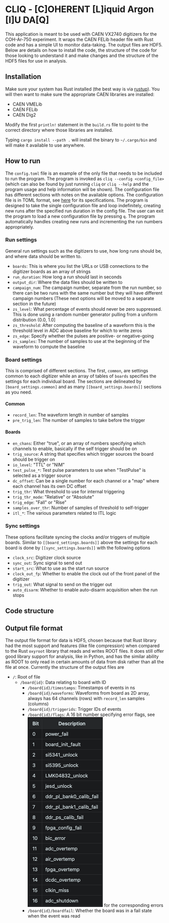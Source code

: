 # CLIQ - [C]OHERENT [L]iquid Argon [I]U DA[Q]

This application is meant to be used with CAEN VX2740 digitizers for the
COH-Ar-750 experiment. It wraps the CAEN FELib header file with Rust code
and has a simple UI to monitor data-taking. The output files are HDF5.
Below are details on how to install the code, the structure of the code
for those looking to understand it and make changes and the structure of
the HDF5 files for use in analysis.

## Installation

Make sure your system has Rust installed (the best way is via [rustup](https://rustup.rs/)).
You will then want to make sure the appropriate CAEN libraries are installed:
- CAEN VMELib
- CAEN FELib
- CAEN Dig2

Modify the first `println!` statement in the `build.rs` file to point to the correct
directory where those libraries are installed.

Typing `cargo install --path .` will install the binary to `~/.cargo/bin` and will make
it available to use anywhere.

## How to run

The `config.toml` file is an example of the only file that needs to be included to run
the program. The program is invoked as `cliq --config <config_file>` (which can also be
found by just running `cliq` or `cliq --help` and the program usage and help information
will be shown). The configuration file has different sections with notes on the available
options. The configuration file is in TOML format, see [here](https://toml.io/en/) for
its specifications. The program is designed to take the single configuration file and
loop indefinitely, creating new runs after the specified run duration in the config file.
The user can exit the program to load a new configuration file by pressing `q`. The program
automatically handles creating new runs and incrementing the run numbers appropriately.

### Run settings

General run settings such as the digitizers to use, how long runs should be, and where data
should be written to.

- `boards`: This is where you list the URLs or USB connections to the digitizer boards as an array
of strings
- `run_duration`: How long a run should last in seconds
- `output_dir`: Where the data files should be written to
- `campaign_num`: The campaign number, separate from the run number, so there can be two runs
with the same number but they will have different campaign numbers
(These next options will be moved to a separate section in the future)
- `zs_level`: What percentage of events should never be zero suppressed. This is done using a random
number generator pulling from a uniform distribution (0.0, 1.0]
- `zs_threshold`: After computing the baseline of a waveform this is the threshold level in ADC above
baseline for which to write zeros
- `zs_edge`: Specify whether the pulses are positive- or negative-going
- `zs_samples`: The number of samples to use at the beginning of the waveform to compute the baseline

### Board settings

This is comprised of different sections. The first, `common`, are settings common to each digitizer while
an array of tables of `boards` specifies the settings for each individual board. The sections are
delineated by `[board_settings.common]` and as many `[[board_settings.boards]]` sections as you need.

#### Common

- `record_len`: The waveform length in number of samples
- `pre_trig_len`: The number of samples to take before the trigger

#### Boards

- `en_chans`: Either "true", or an array of numbers specifying which channels to enable, basically if the
self trigger should be on
- `trig_source`: A string that specifies which trigger sources the board should be trigger on
- `io_level`: "TTL" or "NIM"
- `test_pulse_*`: Test pulse parameters to use when "TestPulse" is selected as a trigger source
- `dc_offset`: Can be a single number for each channel or a "map" where each channel has its own DC offset
- `trig_thr`: What threshold to use for internal triggering
- `trig_thr_mode`: "Relative" or "Absolute"
- `trig_edge`: "Fall" or "Rise"
- `samples_over_thr`: Number of samples of threshold to self-trigger
- `itl_*`: The various parameters related to ITL logic

### Sync settings

These options facilitate syncing the clocks and/or triggers of multiple boards. Similar to `[[board_settings.boards]]`
above the settings for each board is done by `[[sync_settings.boards]]` with the following options

- `clock_src`: Digitizer clock source
- `sync_out`: Sync signal to send out
- `start_src`: What to use as the start run source
- `clock_out_fp`: Whether to enable the clock out of the front panel of the digitizer
- `trig_out`: What signal to send on the trigger out
- `auto_disarm`: Whether to enable auto-disarm acquisition when the run stops

## Code structure

## Output file format

The output file format for data is HDF5, chosen because that Rust library had the most support and
features (like file compression) when compared to the Rust `oxyroot` library that reads and writes
ROOT files. It does still offer good library support for analysis, like in Python, and has the similar
ability as ROOT to only read in certain amounts of data from disk rather than all the file at once.
Currently the structure of the output files are
- `/`: Root of file
  - `/board{id}`: Data relating to board with ID
    - `/board{id}/timestamps`: Timestamps of events in ns
    - `/board{id}/waveforms`: Waveforms from board as 2D array, always has 64 channels (rows)
    with `record_len` samples (columns)
    - `/board{id}/triggerids`: Trigger IDs of events
    - `/board{id}/flags`: A 16 bit number specifying error flags, see ![image](error_flags.png) for the
    corresponding errors
    - `/board{id}/boardfail`: Whether the board was in a fail state when the event was read
